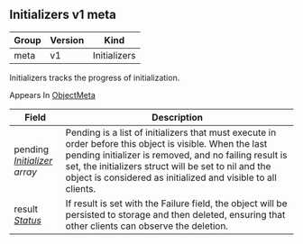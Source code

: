 ## Initializers v1 meta

Group        | Version     | Kind
------------ | ---------- | -----------
meta | v1 | Initializers



Initializers tracks the progress of initialization.

<aside class="notice">
Appears In  <a href="#objectmeta-v1-meta">ObjectMeta</a> </aside>

Field        | Description
------------ | -----------
pending <br /> *[Initializer](#initializer-v1-meta) array*    | Pending is a list of initializers that must execute in order before this object is visible. When the last pending initializer is removed, and no failing result is set, the initializers struct will be set to nil and the object is considered as initialized and visible to all clients.
result <br /> *[Status](#status-v1-meta)*    | If result is set with the Failure field, the object will be persisted to storage and then deleted, ensuring that other clients can observe the deletion.

